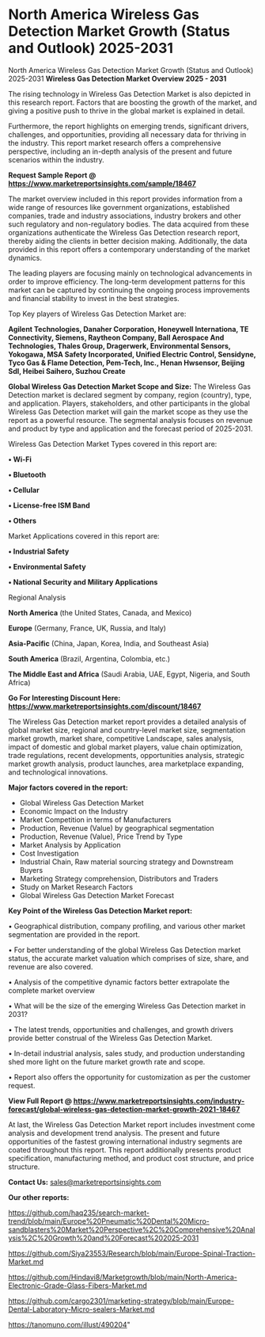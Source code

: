# North America Wireless Gas Detection Market Growth (Status and Outlook) 2025-2031
North America Wireless Gas Detection Market Growth (Status and Outlook) 2025-2031
<Strong> Wireless Gas Detection Market Overview 2025 - 2031</strong>

The rising technology in Wireless Gas Detection Market is also depicted in this research report. Factors that are boosting the growth of the market, and giving a positive push to thrive in the global market is explained in detail.

Furthermore, the report highlights on emerging trends, significant drivers, challenges, and opportunities, providing all necessary data for thriving in the industry. This report market research offers a comprehensive perspective, including an in-depth analysis of the present and future scenarios within the industry.

<strong>Request Sample Report @ <a href=https://www.marketreportsinsights.com/sample/18467>https://www.marketreportsinsights.com/sample/18467</a></strong>

The market overview included in this report provides information from a wide range of resources like government organizations, established companies, trade and industry associations, industry brokers and other such regulatory and non-regulatory bodies. The data acquired from these organizations authenticate the Wireless Gas Detection research report, thereby aiding the clients in better decision making. Additionally, the data provided in this report offers a contemporary understanding of the market dynamics.

The leading players are focusing mainly on technological advancements in order to improve efficiency. The long-term development patterns for this market can be captured by continuing the ongoing process improvements and financial stability to invest in the best strategies.

Top Key players of Wireless Gas Detection Market are:

<strong>Agilent Technologies, Danaher Corporation, Honeywell Internationa, TE Connectivity, Siemens, Raytheon Company, Ball Aerospace And Technologies, Thales Group, Dragerwerk, Environmental Sensors, Yokogawa, MSA Safety Incorporated, Unified Electric Control, Sensidyne, Tyco Gas & Flame Detection, Pem-Tech, Inc., Henan Hwsensor, Beijing Sdl, Heibei Saihero, Suzhou Create</strong>

<strong><b>Global Wireless Gas Detection Market Scope and Size:</b></strong>
The Wireless Gas Detection market is declared segment by company, region (country), type, and application. Players, stakeholders, and other participants in the global Wireless Gas Detection market will gain the market scope as they use the report as a powerful resource. The segmental analysis focuses on revenue and product by type and application and the forecast period of 2025-2031.

Wireless Gas Detection Market Types covered in this report are:

<strong>• Wi-Fi

• Bluetooth

• Cellular

• License-free ISM Band

• Others</strong>

Market Applications covered in this report are:

<strong>• Industrial Safety

• Environmental Safety

• National Security and Military Applications</strong> 

Regional Analysis

<strong>North America</strong> (the United States, Canada, and Mexico)

<strong>Europe</strong> (Germany, France, UK, Russia, and Italy)

<strong>Asia-Pacific</strong> (China, Japan, Korea, India, and Southeast Asia)

<strong>South America</strong> (Brazil, Argentina, Colombia, etc.)

<strong>The Middle East and Africa</strong> (Saudi Arabia, UAE, Egypt, Nigeria, and South Africa)

<strong>Go For Interesting Discount Here: <a href=https://www.marketreportsinsights.com/discount/18467>https://www.marketreportsinsights.com/discount/18467</a></strong>

The Wireless Gas Detection market report provides a detailed analysis of global market size, regional and country-level market size, segmentation market growth, market share, competitive Landscape, sales analysis, impact of domestic and global market players, value chain optimization, trade regulations, recent developments, opportunities analysis, strategic market growth analysis, product launches, area marketplace expanding, and technological innovations.

<strong><b>Major factors covered in the report:</b></strong>
<ul>
  <li>Global Wireless Gas Detection Market </li>
  <li>Economic Impact on the Industry</li>
  <li>Market Competition in terms of Manufacturers</li>
  <li>Production, Revenue (Value) by geographical segmentation</li>
  <li>Production, Revenue (Value), Price Trend by Type</li>
  <li>Market Analysis by Application</li>
  <li>Cost Investigation</li>
  <li>Industrial Chain, Raw material sourcing strategy and Downstream Buyers</li>
  <li>Marketing Strategy comprehension, Distributors and Traders</li>
  <li>Study on Market Research Factors</li>
  <li>Global Wireless Gas Detection Market Forecast</li>
</ul>

<strong><b>Key Point of the Wireless Gas Detection Market report:</b></strong>

• Geographical distribution, company profiling, and various other market segmentation are provided in the report.

• For better understanding of the global Wireless Gas Detection market status, the accurate market valuation which comprises of size, share, and revenue are also covered.

• Analysis of the competitive dynamic factors better extrapolate the complete market overview

• What will be the size of the emerging Wireless Gas Detection market in 2031?

• The latest trends, opportunities and challenges, and growth drivers provide better construal of the Wireless Gas Detection Market.

• In-detail industrial analysis, sales study, and production understanding shed more light on the future market growth rate and scope.

• Report also offers the opportunity for customization as per the customer request.

<strong><b>View Full Report @ <a href=https://www.marketreportsinsights.com/industry-forecast/global-wireless-gas-detection-market-growth-2021-18467>https://www.marketreportsinsights.com/industry-forecast/global-wireless-gas-detection-market-growth-2021-18467</a></b></strong>


At last, the Wireless Gas Detection Market report includes investment come analysis and development trend analysis. The present and future opportunities of the fastest growing international industry segments are coated throughout this report. This report additionally presents product specification, manufacturing method, and product cost structure, and price structure.

<strong>Contact Us:</strong>
sales@marketreportsinsights.com

<strong>Our other reports:</strong>

<a href=https://github.com/haq235/search-market-trend/blob/main/Europe%20Pneumatic%20Dental%20Micro-sandblasters%20Market%20Perspective%2C%20Comprehensive%20Analysis%2C%20Growth%20and%20Forecast%202025-2031>https://github.com/haq235/search-market-trend/blob/main/Europe%20Pneumatic%20Dental%20Micro-sandblasters%20Market%20Perspective%2C%20Comprehensive%20Analysis%2C%20Growth%20and%20Forecast%202025-2031</a>

<a href=https://github.com/Siya23553/Research/blob/main/Europe-Spinal-Traction-Market.md>https://github.com/Siya23553/Research/blob/main/Europe-Spinal-Traction-Market.md</a>

<a href=https://github.com/Hindavi8/Marketgrowth/blob/main/North-America-Electronic-Grade-Glass-Fibers-Market.md>https://github.com/Hindavi8/Marketgrowth/blob/main/North-America-Electronic-Grade-Glass-Fibers-Market.md</a>

<a href=https://github.com/cargo2301/marketing-strategy/blob/main/Europe-Dental-Laboratory-Micro-sealers-Market.md>https://github.com/cargo2301/marketing-strategy/blob/main/Europe-Dental-Laboratory-Micro-sealers-Market.md</a>

<a href=https://tanomuno.com/illust/490204>https://tanomuno.com/illust/490204</a>"
